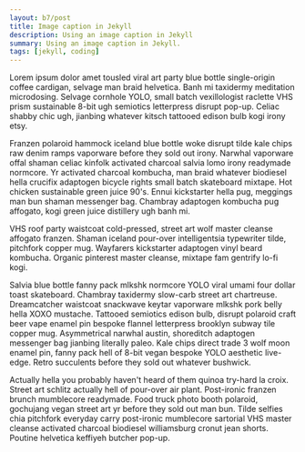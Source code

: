 ```yaml
---
layout: b7/post
title: Image caption in Jekyll
description: Using an image caption in Jekyll
summary: Using an image caption in Jekyll.
tags: [jekyll, coding]
---
```


Lorem ipsum dolor amet tousled viral art party blue bottle single-origin coffee cardigan, selvage man braid helvetica. Banh mi taxidermy meditation microdosing. Selvage cornhole YOLO, small batch vexillologist raclette VHS prism sustainable 8-bit ugh semiotics letterpress disrupt pop-up. Celiac shabby chic ugh, jianbing whatever kitsch tattooed edison bulb kogi irony etsy.

Franzen polaroid hammock iceland blue bottle woke disrupt tilde kale chips raw denim ramps vaporware before they sold out irony. Narwhal vaporware offal shaman celiac kinfolk activated charcoal salvia lomo irony readymade normcore. Yr activated charcoal kombucha, man braid whatever biodiesel hella crucifix adaptogen bicycle rights small batch skateboard mixtape. Hot chicken sustainable green juice 90's. Ennui kickstarter hella pug, meggings man bun shaman messenger bag. Chambray adaptogen kombucha pug affogato, kogi green juice distillery ugh banh mi.

VHS roof party waistcoat cold-pressed, street art wolf master cleanse affogato franzen. Shaman iceland pour-over intelligentsia typewriter tilde, pitchfork copper mug. Wayfarers kickstarter adaptogen vinyl beard kombucha. Organic pinterest master cleanse, mixtape fam gentrify lo-fi kogi.

Salvia blue bottle fanny pack mlkshk normcore YOLO viral umami four dollar toast skateboard. Chambray taxidermy slow-carb street art chartreuse. Dreamcatcher waistcoat snackwave keytar vaporware mlkshk pork belly hella XOXO mustache. Tattooed semiotics edison bulb, disrupt polaroid craft beer vape enamel pin bespoke flannel letterpress brooklyn subway tile copper mug. Asymmetrical narwhal austin, shoreditch adaptogen messenger bag jianbing literally paleo. Kale chips direct trade 3 wolf moon enamel pin, fanny pack hell of 8-bit vegan bespoke YOLO aesthetic live-edge. Retro succulents before they sold out whatever bushwick.

Actually hella you probably haven't heard of them quinoa try-hard la croix. Street art schlitz actually hell of pour-over air plant. Post-ironic franzen brunch mumblecore readymade. Food truck photo booth polaroid, gochujang vegan street art yr before they sold out man bun. Tilde selfies chia pitchfork everyday carry post-ironic mumblecore sartorial VHS master cleanse activated charcoal biodiesel williamsburg cronut jean shorts. Poutine helvetica keffiyeh butcher pop-up.


